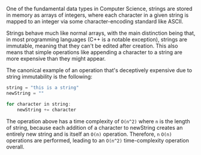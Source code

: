 

One of the fundamental data types in Computer Science, strings are stored in
memory as arrays of integers, where each character in a given string is mapped to an integer via some character-encoding standard like ASCII.

Strings behave much like normal arrays, with the main distinction being that,
in most programming languages (C++ is a notable exception), strings are immutable, meaning that they can't be edited after creation. This also means that simple operations like appending a character to a string are more expensive than they might appear.

The canonical example of an operation that's deceptively expensive due to
string immutability is the following:

```c
string = "this is a string"
newString = ""

for character in string:
    newString += character
```

The operation above has a time complexity of `O(n^2)` where `n` is the length of string, because each addition of a character to newString creates an entirely new string and is itself an `O(n)` operation. Therefore, `n`  `O(n)` operations are performed, leading to an `O(n^2)` time-complexity operation overall.